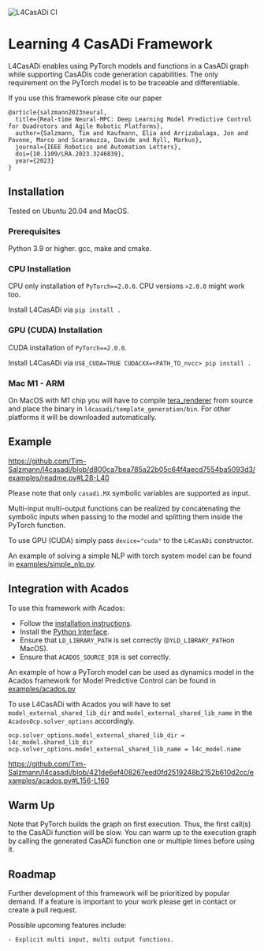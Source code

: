 ![L4CasADi CI](https://github.com/Tim-Salzmann/l4casadi/actions/workflows/ci.yaml/badge.svg)

# Learning 4 CasADi Framework

L4CasADi enables using PyTorch models and functions in a CasADi graph while supporting CasADis code generation 
capabilities. The only requirement on the PyTorch model is to be traceable and differentiable.

If you use this framework please cite our paper
```
@article{salzmann2023neural,
  title={Real-time Neural-MPC: Deep Learning Model Predictive Control for Quadrotors and Agile Robotic Platforms},
  author={Salzmann, Tim and Kaufmann, Elia and Arrizabalaga, Jon and Pavone, Marco and Scaramuzza, Davide and Ryll, Markus},
  journal={IEEE Robotics and Automation Letters},
  doi={10.1109/LRA.2023.3246839},
  year={2023}
}
```

## Installation
Tested on Ubuntu 20.04 and MacOS.

### Prerequisites
Python 3.9 or higher.
gcc, make and cmake.

### CPU Installation
CPU only installation of `PyTorch==2.0.0`. CPU versions `>2.0.0` might work too.

Install L4CasADi via `pip install .`

### GPU (CUDA) Installation
CUDA installation of `PyTorch==2.0.0`.

Install L4CasADi via `USE_CUDA=TRUE CUDACXX=<PATH_TO_nvcc> pip install .`

### Mac M1 - ARM
On MacOS with M1 chip you will have to compile [tera_renderer](https://github.com/acados/tera_renderer) from source
and place the binary in `l4casadi/template_generation/bin`. For other platforms it will be downloaded automatically.

## Example
https://github.com/Tim-Salzmann/l4casadi/blob/d800ca7bea785a22b05c64f4aecd7554ba5093d3/examples/readme.py#L28-L40

Please note that only `casadi.MX` symbolic variables are supported as input.

Multi-input multi-output functions can be realized by concatenating the symbolic inputs when passing to the model and
splitting them inside the PyTorch function.

To use GPU (CUDA) simply pass `device="cuda"` to the `L4CasADi` constructor.

An example of solving a simple NLP with torch system model can be found in
[examples/simple_nlp.py](/examples/simple_nlp.py).

## Integration with Acados
To use this framework with Acados:
- Follow the [installation instructions](https://docs.acados.org/installation/index.html).
- Install the [Python Interface](https://docs.acados.org/python_interface/index.html).
- Ensure that `LD_LIBRARY_PATH` is set correctly (`DYLD_LIBRARY_PATH`on MacOS).
- Ensure that `ACADOS_SOURCE_DIR` is set correctly.

An example of how a PyTorch model can be used as dynamics model in the Acados framework for Model Predictive Control 
can be found in [examples/acados.py](/examples/acados.py)

To use L4CasADi with Acados you will have to set `model_external_shared_lib_dir` and `model_external_shared_lib_name`
in the `AcadosOcp.solver_options` accordingly.

```
ocp.solver_options.model_external_shared_lib_dir = l4c_model.shared_lib_dir
ocp.solver_options.model_external_shared_lib_name = l4c_model.name
```

https://github.com/Tim-Salzmann/l4casadi/blob/421de6ef408267eed0fd2519248b2152b610d2cc/examples/acados.py#L156-L160

## Warm Up

Note that PyTorch builds the graph on first execution. Thus, the first call(s) to the CasADi function will be slow.
You can warm up to the execution graph by calling the generated CasADi function one or multiple times before using it.

## Roadmap
Further development of this framework will be prioritized by popular demand. If a feature is important to your work
please get in contact or create a pull request.

Possible upcoming features include:
```
- Explicit multi input, multi output functions.
```